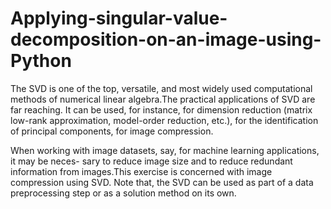 # Applying-singular-value-decomposition-on-an-image-using-Python

The SVD is one of the top, versatile, and most widely used computational methods of numerical linear algebra.The practical applications of SVD are far reaching. It can be used, for instance, for dimension reduction (matrix low-rank approximation, model-order reduction,
etc.), for the identification of principal components, for image compression.

When working with image datasets, say, for machine learning applications, it may be neces-
sary to reduce image size and to reduce redundant information from images.This exercise
is concerned with image compression using SVD. Note that, the SVD can be used as part of a
data preprocessing step or as a solution method on its own.
